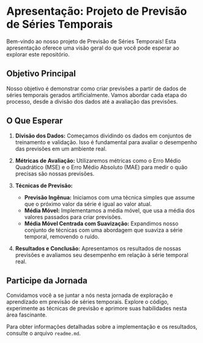 # Apresentação: Projeto de Previsão de Séries Temporais

Bem-vindo ao nosso projeto de Previsão de Séries Temporais! Esta apresentação oferece uma visão geral do que você pode esperar ao explorar este repositório.

## Objetivo Principal

Nosso objetivo é demonstrar como criar previsões a partir de dados de séries temporais gerados artificialmente. Vamos abordar cada etapa do processo, desde a divisão dos dados até a avaliação das previsões.

## O Que Esperar

1. **Divisão dos Dados:** Começamos dividindo os dados em conjuntos de treinamento e validação. Isso é fundamental para avaliar o desempenho das previsões em um ambiente real.

2. **Métricas de Avaliação:** Utilizaremos métricas como o Erro Médio Quadrático (MSE) e o Erro Médio Absoluto (MAE) para medir o quão precisas são nossas previsões.

3. **Técnicas de Previsão:**
   - **Previsão Ingênua:** Iniciamos com uma técnica simples que assume que o próximo valor da série é igual ao valor atual.
   - **Média Móvel:** Implementamos a média móvel, que usa a média dos valores passados para criar previsões.
   - **Média Móvel Centrada com Suavização:** Expandimos nosso conjunto de técnicas com uma abordagem que suaviza a série temporal, removendo o ruído.

4. **Resultados e Conclusão:** Apresentamos os resultados de nossas previsões e avaliamos seu desempenho em relação à série temporal real.

## Participe da Jornada

Convidamos você a se juntar a nós nesta jornada de exploração e aprendizado em previsão de séries temporais. Explore o código, experimente as técnicas de previsão e aprimore suas habilidades nesta área fascinante.

Para obter informações detalhadas sobre a implementação e os resultados, consulte o arquivo `readme.md`.

